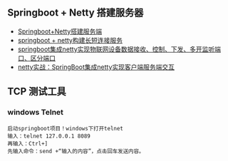 ## Springboot + Netty 搭建服务器

* [Springboot+Netty搭建服务端](https://blog.csdn.net/myyhtw/article/details/90742121)
* [springboot + netty构建长短连接服务](https://blog.csdn.net/u012453032/article/details/83108268)
* [springboot集成netty实现物联网设备数据接收、控制、下发、多开监听端口、区分端口](https://blog.csdn.net/qq_42754347/article/details/99297982)
* [netty实战：SpringBoot集成netty实现客户端服务端交互](https://blog.csdn.net/weixin_42906256/article/details/89704785)

## TCP 测试工具

### windows Telnet

```
启动springboot项目！windows下打开telnet
输入：telnet 127.0.0.1 8089
再输入：Ctrl+]
先输入命令：send +“输入的内容”，点击回车发送内容。
```
